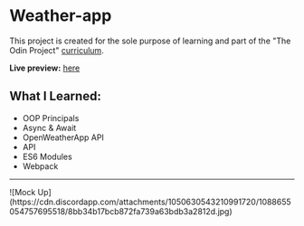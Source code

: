 # Weather-app

This project is created for the sole purpose of learning and part of the "The Odin Project" [curriculum](https://theodinproject.com/).

**Live preview:** [here](https://sisyphus6ix.github.io/Weather-app/)

## What I Learned:
- OOP Principals
- Async & Await
- OpenWeatherApp API
- API
- ES6 Modules
- Webpack

<hr>
![Mock Up](https://cdn.discordapp.com/attachments/1050630543210991720/1088655054757695518/8bb34b17bcb872fa739a63bdb3a2812d.jpg)